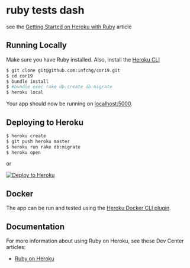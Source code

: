 # ruby tests dash

  see the [Getting Started on Heroku with Ruby](https://devcenter.heroku.com/articles/getting-started-with-ruby) article  

## Running Locally

Make sure you have Ruby installed.  Also, install the [Heroku CLI](https://devcenter.heroku.com/articles/heroku-cli)  

```sh
$ git clone git@github.com:infchg/cor19.git
$ cd cor19
$ bundle install
$ #bundle exec rake db:create db:migrate
$ heroku local
```

Your app should now be running on [localhost:5000](http://localhost:5000/).

## Deploying to Heroku

```sh
$ heroku create
$ git push heroku master
$ heroku run rake db:migrate
$ heroku open
```

or

[![Deploy to Heroku](https://www.herokucdn.com/deploy/button.png)](https://heroku.com/deploy)

## Docker

The app can be run and tested using the [Heroku Docker CLI plugin](https://devcenter.heroku.com/articles/local-development-with-docker-compose). 
## Documentation

For more information about using Ruby on Heroku, see these Dev Center articles:

- [Ruby on Heroku](https://devcenter.heroku.com/categories/ruby)

